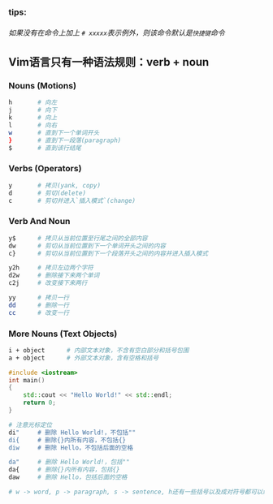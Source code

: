 ### tips: 

###### 如果没有在命令上加上 `# xxxxx`表示例外，则该命令默认是`快捷键`命令

## Vim语言只有一种语法规则：verb + noun

### Nouns (Motions)

```bash
h		# 向左
j		# 向下
k		# 向上
l		# 向右
w		# 直到下一个单词开头
}		# 直到下一段落(paragraph)
$		# 直到该行结尾
```

### Verbs (Operators)

```bash
y		# 拷贝(yank, copy)
d		# 剪切(delete)
c		# 剪切并进入`插入模式`(change)
```

### Verb And Noun

```bash
y$		# 拷贝从当前位置至行尾之间的全部内容
dw		# 剪切从当前位置到下一个单词开头之间的内容
c}		# 剪切从当前位置到下一个段落开头之间的内容并进入插入模式

y2h		# 拷贝左边两个字符
d2w		# 删除接下来两个单词
c2j		# 改变接下来两行

yy		# 拷贝一行
dd		# 删除一行
cc		# 改变一行
```

### More Nouns (Text Objects)

```bash
i + object		# 内部文本对象，不含有空白部分和括号包围
a + object		# 外部文本对象，含有空格和括号
```

```c++
#include <iostream>
int main()
{
	std::cout << "Hello World!" << std::endl;
	return 0;               
}
```

```bash
# 注意光标定位
di"		# 删除 Hello World!，不包括""
di{		# 删除{}内所有内容，不包括{}
diw		# 删除 Hello，不包括后面的空格

da"		# 删除 Hello World!，包括""
da{		# 删除{}内所有内容，包括{}
daw		# 删除 Hello，包括后面的空格

# w -> word, p -> paragraph, s -> sentence, h还有一些括号以及成对符号都可以组合
```

